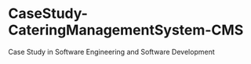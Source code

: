 # CaseStudy-CateringManagementSystem-CMS
Case Study in Software Engineering and Software Development
